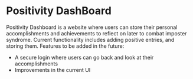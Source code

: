# Positivity DashBoard
Positivity Dashboard is a website where users can store their personal accomplishments and achievements
to reflect on later to combat imposter syndrome. Current functionality includes adding positive entries, and storing them. Features to be added in the future:
- A secure login where users can go back and look at their accomplishments
- Improvements in the current UI
